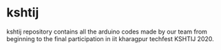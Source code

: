 # kshtij
kshtij repository contains all the arduino codes made by our team from beginning to the final participation in iit kharagpur techfest KSHTIJ 2020.
